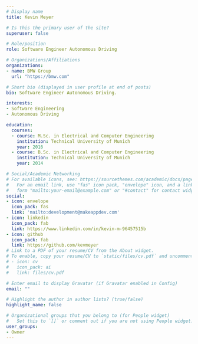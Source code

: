 ```yaml
---
# Display name
title: Kevin Meyer

# Is this the primary user of the site?
superuser: false

# Role/position
role: Software Engineer Autonomous Driving

# Organizations/Affiliations
organizations:
- name: BMW Group
  url: "https://bmw.com"

# Short bio (displayed in user profile at end of posts)
bio: Software Engineer Autonomous Driving.

interests:
- Software Engineering
- Autonomous Driving

education:
  courses:
  - course: M.Sc. in Electrical and Computer Engineering
    institution: Technical University of Munich
    year: 2016
  - course: B.Sc. in Electrical and Computer Engineering
    institution: Technical University of Munich
    year: 2014

# Social/Academic Networking
# For available icons, see: https://sourcethemes.com/academic/docs/page-builder/#icons
#   For an email link, use "fas" icon pack, "envelope" icon, and a link in the
#   form "mailto:your-email@example.com" or "#contact" for contact widget.
social:
- icon: envelope
  icon_pack: fas
  link: 'mailto:development@makeappdev.com'
- icon: linkedin
  icon_pack: fab
  link: https://www.linkedin.com/in/kevin-m-96457515b
- icon: github
  icon_pack: fab
  link: https://github.com/kevmeyer
# Link to a PDF of your resume/CV from the About widget.
# To enable, copy your resume/CV to `static/files/cv.pdf` and uncomment the lines below.
# - icon: cv
#   icon_pack: ai
#   link: files/cv.pdf

# Enter email to display Gravatar (if Gravatar enabled in Config)
email: ""

# Highlight the author in author lists? (true/false)
highlight_name: false

# Organizational groups that you belong to (for People widget)
#   Set this to `[]` or comment out if you are not using People widget.
user_groups:
- Owner
---
```

